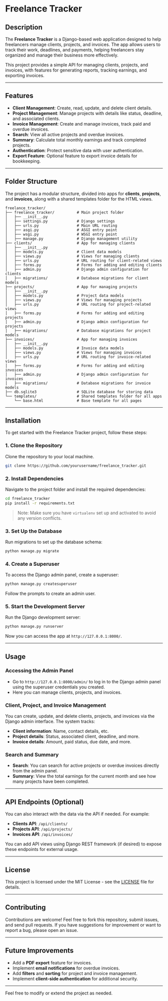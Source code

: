 # Freelance Tracker

## Description

The **Freelance Tracker** is a Django-based web application designed to help freelancers manage clients, projects, and invoices. The app allows users to track their work, deadlines, and payments, helping freelancers stay organized and manage their business more effectively.

This project provides a simple API for managing clients, projects, and invoices, with features for generating reports, tracking earnings, and exporting invoices.

---

## Features

- **Client Management**: Create, read, update, and delete client details.
- **Project Management**: Manage projects with details like status, deadline, and associated clients.
- **Invoice Management**: Create and manage invoices, track paid and overdue invoices.
- **Search**: View all active projects and overdue invoices.
- **Summary**: Calculate total monthly earnings and track completed projects.
- **Authentication**: Protect sensitive data with user authentication.
- **Export Feature**: Optional feature to export invoice details for bookkeeping.

---

## Folder Structure

The project has a modular structure, divided into apps for **clients**, **projects**, and **invoices**, along with a shared templates folder for the HTML views.

```
freelance_tracker/
├── freelance_tracker/          # Main project folder
│   ├── __init__.py
│   ├── settings.py             # Django settings
│   ├── urls.py                 # Main URL routing
│   ├── asgi.py                 # ASGI entry point
│   ├── wsgi.py                 # WSGI entry point
│   ├── manage.py               # Django management utility
├── clients/                    # App for managing clients
│   ├── __init__.py
│   ├── models.py               # Client data models
│   ├── views.py                # Views for managing clients
│   ├── urls.py                 # URL routing for client-related views
│   ├── forms.py                # Forms for adding and editing clients
│   ├── admin.py                # Django admin configuration for clients
│   ├── migrations/             # Database migrations for client models
├── projects/                   # App for managing projects
│   ├── __init__.py
│   ├── models.py               # Project data models
│   ├── views.py                # Views for managing projects
│   ├── urls.py                 # URL routing for project-related views
│   ├── forms.py                # Forms for adding and editing projects
│   ├── admin.py                # Django admin configuration for projects
│   ├── migrations/             # Database migrations for project models
├── invoices/                   # App for managing invoices
│   ├── __init__.py
│   ├── models.py               # Invoice data models
│   ├── views.py                # Views for managing invoices
│   ├── urls.py                 # URL routing for invoice-related views
│   ├── forms.py                # Forms for adding and editing invoices
│   ├── admin.py                # Django admin configuration for invoices
│   ├── migrations/             # Database migrations for invoice models
├── db.sqlite3                  # SQLite database for storing data
└── templates/                  # Shared templates folder for all apps
    └── base.html               # Base template for all pages
```

---

## Installation

To get started with the Freelance Tracker project, follow these steps:

### 1. Clone the Repository

Clone the repository to your local machine.

```bash
git clone https://github.com/yourusername/freelance_tracker.git
```

### 2. Install Dependencies

Navigate to the project folder and install the required dependencies:

```bash
cd freelance_tracker
pip install -r requirements.txt
```

> Note: Make sure you have `virtualenv` set up and activated to avoid any version conflicts.

### 3. Set Up the Database

Run migrations to set up the database schema:

```bash
python manage.py migrate
```

### 4. Create a Superuser

To access the Django admin panel, create a superuser:

```bash
python manage.py createsuperuser
```

Follow the prompts to create an admin user.

### 5. Start the Development Server

Run the Django development server:

```bash
python manage.py runserver
```

Now you can access the app at `http://127.0.0.1:8000/`.

---

## Usage

### Accessing the Admin Panel

- Go to `http://127.0.0.1:8000/admin/` to log in to the Django admin panel using the superuser credentials you created.
- Here you can manage clients, projects, and invoices.

### Client, Project, and Invoice Management

You can create, update, and delete clients, projects, and invoices via the Django admin interface. The system tracks:

- **Client information**: Name, contact details, etc.
- **Project details**: Status, associated client, deadline, and more.
- **Invoice details**: Amount, paid status, due date, and more.

### Search and Summary

- **Search**: You can search for active projects or overdue invoices directly from the admin panel.
- **Summary**: View the total earnings for the current month and see how many projects have been completed.

---

## API Endpoints (Optional)

You can also interact with the data via the API if needed. For example:

- **Clients API**: `/api/clients/`
- **Projects API**: `/api/projects/`
- **Invoices API**: `/api/invoices/`
  
You can add API views using Django REST framework (if desired) to expose these endpoints for external usage.

---

## License

This project is licensed under the MIT License - see the [LICENSE](LICENSE) file for details.

---

## Contributing

Contributions are welcome! Feel free to fork this repository, submit issues, and send pull requests. If you have suggestions for improvement or want to report a bug, please open an issue.

---

## Future Improvements

- Add a **PDF export** feature for invoices.
- Implement **email notifications** for overdue invoices.
- Add **filters** and **sorting** for project and invoice management.
- Implement **client-side authentication** for additional security.

---

Feel free to modify or extend the project as needed.